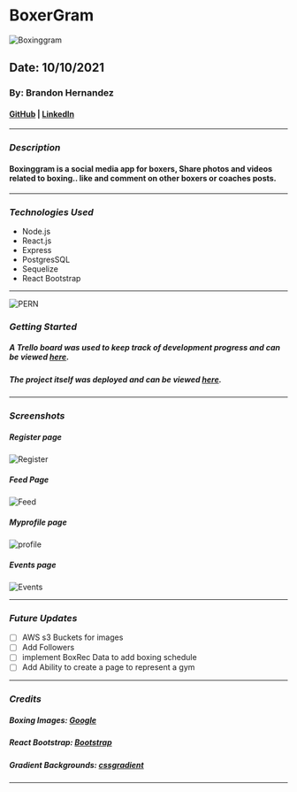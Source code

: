 # BoxerGram
![Boxinggram](/images/Boxergram.gif)
## Date: 10/10/2021

### By: Brandon Hernandez

####   [GitHub](https://github.com/brandonhernandez123) | [LinkedIn](https://www.linkedin.com/in/brandonhdzgtz/)
***

### ***Description***
#### Boxinggram is a social media app for boxers, Share photos and videos related to boxing.. like and comment on other boxers or coaches posts.
***

### ***Technologies Used***
* Node.js
* React.js
* Express
* PostgresSQL
* Sequelize
* React Bootstrap
***
![PERN](https://repository-images.githubusercontent.com/141744474/1ce68080-769e-11ea-8f62-d743905db95e)

### ***Getting Started***


##### A Trello board was used to keep track of development progress and can be viewed [here](https://trello.com/b/XMeSMYPD/boxergram).
##### The project itself was deployed and can be viewed [here](URL).
***

### ***Screenshots***

##### Register page
![Register](./client/src/images/boxergramregister.png)

##### Feed Page 
![Feed]('./../client/src/images/boxergramfeed.png)


##### Myprofile page
![profile]('./../client/src/images/boxergramprofile.png)


##### Events page
![Events]('./../client/src/images/boxergramevent.png)
***

### ***Future Updates***
* [ ] AWS s3 Buckets for images
* [ ] Add Followers
* [ ] implement BoxRec Data to add boxing schedule
* [ ] Add Ability to create a page to represent a gym

***

### ***Credits***

##### Boxing Images: [Google](google.com)

##### React Bootstrap: [Bootstrap](react-bootstrap.com)

##### Gradient Backgrounds: [cssgradient](https://cssgradient.io/)
***